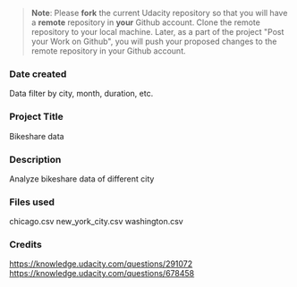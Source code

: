 >**Note**: Please **fork** the current Udacity repository so that you will have a **remote** repository in **your** Github account. Clone the remote repository to your local machine. Later, as a part of the project "Post your Work on Github", you will push your proposed changes to the remote repository in your Github account.

### Date created
Data filter by city, month, duration, etc.

### Project Title
Bikeshare data

### Description
Analyze bikeshare data of different city

### Files used
chicago.csv
new_york_city.csv
washington.csv

### Credits
https://knowledge.udacity.com/questions/291072
https://knowledge.udacity.com/questions/678458
